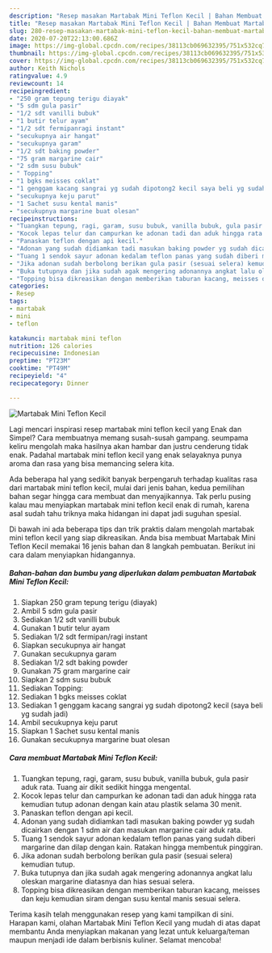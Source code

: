```yaml
---
description: "Resep masakan Martabak Mini Teflon Kecil | Bahan Membuat Martabak Mini Teflon Kecil Yang Enak Dan Lezat"
title: "Resep masakan Martabak Mini Teflon Kecil | Bahan Membuat Martabak Mini Teflon Kecil Yang Enak Dan Lezat"
slug: 280-resep-masakan-martabak-mini-teflon-kecil-bahan-membuat-martabak-mini-teflon-kecil-yang-enak-dan-lezat
date: 2020-07-20T22:13:00.686Z
image: https://img-global.cpcdn.com/recipes/38113cb069632395/751x532cq70/martabak-mini-teflon-kecil-foto-resep-utama.jpg
thumbnail: https://img-global.cpcdn.com/recipes/38113cb069632395/751x532cq70/martabak-mini-teflon-kecil-foto-resep-utama.jpg
cover: https://img-global.cpcdn.com/recipes/38113cb069632395/751x532cq70/martabak-mini-teflon-kecil-foto-resep-utama.jpg
author: Keith Nichols
ratingvalue: 4.9
reviewcount: 14
recipeingredient:
- "250 gram tepung terigu diayak"
- "5 sdm gula pasir"
- "1/2 sdt vanilli bubuk"
- "1 butir telur ayam"
- "1/2 sdt fermipanragi instant"
- "secukupnya air hangat"
- "secukupnya garam"
- "1/2 sdt baking powder"
- "75 gram margarine cair"
- "2 sdm susu bubuk"
- " Topping"
- "1 bgks meisses coklat"
- "1 genggam kacang sangrai yg sudah dipotong2 kecil saya beli yg sudah jadi"
- "secukupnya keju parut"
- "1 Sachet susu kental manis"
- "secukupnya margarine buat olesan"
recipeinstructions:
- "Tuangkan tepung, ragi, garam, susu bubuk, vanilla bubuk, gula pasir aduk rata. Tuang air dikit sedikit hingga mengental."
- "Kocok lepas telur dan campurkan ke adonan tadi dan aduk hingga rata kemudian tutup adonan dengan kain atau plastik selama 30 menit."
- "Panaskan teflon dengan api kecil."
- "Adonan yang sudah didiamkan tadi masukan baking powder yg sudah dicairkan dengan 1 sdm air dan masukan margarine cair aduk rata."
- "Tuang 1 sendok sayur adonan kedalam teflon panas yang sudah diberi margarine dan dilap dengan kain. Ratakan hingga membentuk pinggiran."
- "Jika adonan sudah berbolong berikan gula pasir (sesuai selera) kemudian tutup."
- "Buka tutupnya dan jika sudah agak mengering adonannya angkat lalu oleskan margarine diatasnya dan hias sesuai selera."
- "Topping bisa dikreasikan dengan memberikan taburan kacang, meisses dan keju kemudian siram dengan susu kental manis sesuai selera."
categories:
- Resep
tags:
- martabak
- mini
- teflon

katakunci: martabak mini teflon 
nutrition: 126 calories
recipecuisine: Indonesian
preptime: "PT23M"
cooktime: "PT49M"
recipeyield: "4"
recipecategory: Dinner

---
```



![Martabak Mini Teflon Kecil](https://img-global.cpcdn.com/recipes/38113cb069632395/751x532cq70/martabak-mini-teflon-kecil-foto-resep-utama.jpg)

Lagi mencari inspirasi resep martabak mini teflon kecil yang Enak dan Simpel? Cara membuatnya memang susah-susah gampang. seumpama keliru mengolah maka hasilnya akan hambar dan justru cenderung tidak enak. Padahal martabak mini teflon kecil yang enak selayaknya punya aroma dan rasa yang bisa memancing selera kita.



Ada beberapa hal yang sedikit banyak berpengaruh terhadap kualitas rasa dari martabak mini teflon kecil, mulai dari jenis bahan, kedua pemilihan bahan segar hingga cara membuat dan menyajikannya. Tak perlu pusing kalau mau menyiapkan martabak mini teflon kecil enak di rumah, karena asal sudah tahu triknya maka hidangan ini dapat jadi suguhan spesial.


Di bawah ini ada beberapa tips dan trik praktis dalam mengolah martabak mini teflon kecil yang siap dikreasikan. Anda bisa membuat Martabak Mini Teflon Kecil memakai 16 jenis bahan dan 8 langkah pembuatan. Berikut ini cara dalam menyiapkan hidangannya.

<!--inarticleads1-->

##### Bahan-bahan dan bumbu yang diperlukan dalam pembuatan Martabak Mini Teflon Kecil:

1. Siapkan 250 gram tepung terigu (diayak)
1. Ambil 5 sdm gula pasir
1. Sediakan 1/2 sdt vanilli bubuk
1. Gunakan 1 butir telur ayam
1. Sediakan 1/2 sdt fermipan/ragi instant
1. Siapkan secukupnya air hangat
1. Gunakan secukupnya garam
1. Sediakan 1/2 sdt baking powder
1. Gunakan 75 gram margarine cair
1. Siapkan 2 sdm susu bubuk
1. Sediakan  Topping:
1. Sediakan 1 bgks meisses coklat
1. Sediakan 1 genggam kacang sangrai yg sudah dipotong2 kecil (saya beli yg sudah jadi)
1. Ambil secukupnya keju parut
1. Siapkan 1 Sachet susu kental manis
1. Gunakan secukupnya margarine buat olesan




<!--inarticleads2-->

##### Cara membuat Martabak Mini Teflon Kecil:

1. Tuangkan tepung, ragi, garam, susu bubuk, vanilla bubuk, gula pasir aduk rata. Tuang air dikit sedikit hingga mengental.
1. Kocok lepas telur dan campurkan ke adonan tadi dan aduk hingga rata kemudian tutup adonan dengan kain atau plastik selama 30 menit.
1. Panaskan teflon dengan api kecil.
1. Adonan yang sudah didiamkan tadi masukan baking powder yg sudah dicairkan dengan 1 sdm air dan masukan margarine cair aduk rata.
1. Tuang 1 sendok sayur adonan kedalam teflon panas yang sudah diberi margarine dan dilap dengan kain. Ratakan hingga membentuk pinggiran.
1. Jika adonan sudah berbolong berikan gula pasir (sesuai selera) kemudian tutup.
1. Buka tutupnya dan jika sudah agak mengering adonannya angkat lalu oleskan margarine diatasnya dan hias sesuai selera.
1. Topping bisa dikreasikan dengan memberikan taburan kacang, meisses dan keju kemudian siram dengan susu kental manis sesuai selera.




Terima kasih telah menggunakan resep yang kami tampilkan di sini. Harapan kami, olahan Martabak Mini Teflon Kecil yang mudah di atas dapat membantu Anda menyiapkan makanan yang lezat untuk keluarga/teman maupun menjadi ide dalam berbisnis kuliner. Selamat mencoba!
